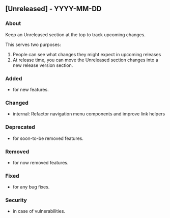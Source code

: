 ## [Unreleased] - YYYY-MM-DD

### About

Keep an Unreleased section at the top to track upcoming changes.

This serves two purposes:

1. People can see what changes they might expect in upcoming releases
2. At release time, you can move the Unreleased section changes into a new release version section.

### Added
- for new features.

### Changed
- internal: Refactor navigation menu components and improve link helpers

### Deprecated
- for soon-to-be removed features.

### Removed
- for now removed features.

### Fixed
- for any bug fixes.

### Security
- in case of vulnerabilities.
